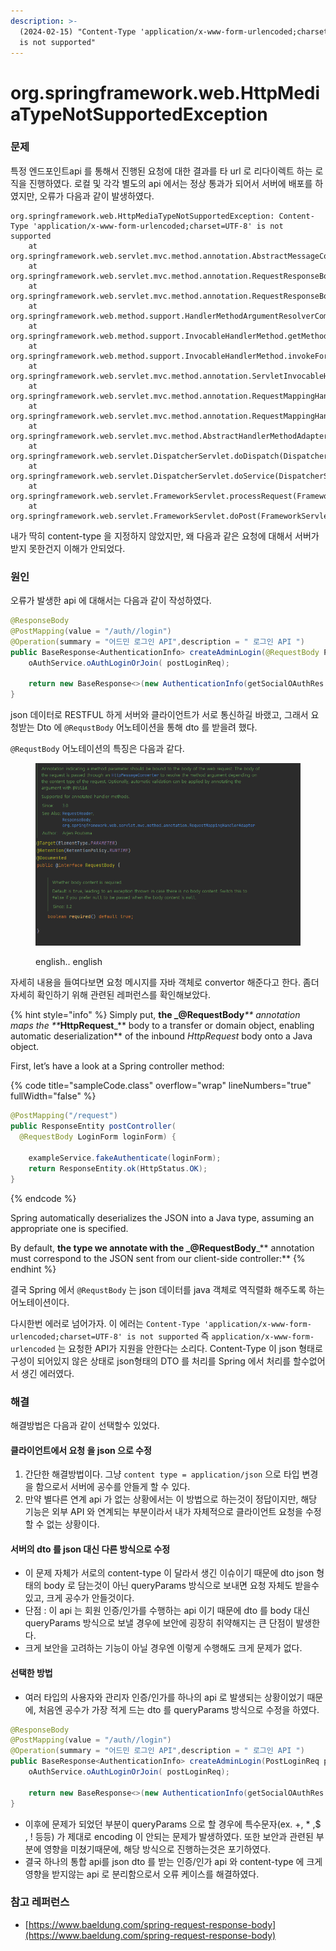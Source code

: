 ```yaml
---
description: >-
  (2024-02-15) "Content-Type 'application/x-www-form-urlencoded;charset=UTF-8'
  is not supported"
---
```


# org.springframework.web.HttpMediaTypeNotSupportedException

### 문제&#x20;

특정 엔드포인트api 를 통해서 진행된 요청에 대한 결과를 타 url 로 리다이렉트 하는 로직을 진행하였다. 로컬 및 각각 별도의 api 에서는 정상 통과가 되어서 서버에 배포를 하였지만, 오류가 다음과 같이 발생하였다.

```javastacktrace
org.springframework.web.HttpMediaTypeNotSupportedException: Content-Type 'application/x-www-form-urlencoded;charset=UTF-8' is not supported
	at org.springframework.web.servlet.mvc.method.annotation.AbstractMessageConverterMethodArgumentResolver.readWithMessageConverters(AbstractMessageConverterMethodArgumentResolver.java:209)
	at org.springframework.web.servlet.mvc.method.annotation.RequestResponseBodyMethodProcessor.readWithMessageConverters(RequestResponseBodyMethodProcessor.java:163)
	at org.springframework.web.servlet.mvc.method.annotation.RequestResponseBodyMethodProcessor.resolveArgument(RequestResponseBodyMethodProcessor.java:136)
	at org.springframework.web.method.support.HandlerMethodArgumentResolverComposite.resolveArgument(HandlerMethodArgumentResolverComposite.java:122)
	at org.springframework.web.method.support.InvocableHandlerMethod.getMethodArgumentValues(InvocableHandlerMethod.java:181)
	at org.springframework.web.method.support.InvocableHandlerMethod.invokeForRequest(InvocableHandlerMethod.java:148)
	at org.springframework.web.servlet.mvc.method.annotation.ServletInvocableHandlerMethod.invokeAndHandle(ServletInvocableHandlerMethod.java:118)
	at org.springframework.web.servlet.mvc.method.annotation.RequestMappingHandlerAdapter.invokeHandlerMethod(RequestMappingHandlerAdapter.java:884)
	at org.springframework.web.servlet.mvc.method.annotation.RequestMappingHandlerAdapter.handleInternal(RequestMappingHandlerAdapter.java:797)
	at org.springframework.web.servlet.mvc.method.AbstractHandlerMethodAdapter.handle(AbstractHandlerMethodAdapter.java:87)
	at org.springframework.web.servlet.DispatcherServlet.doDispatch(DispatcherServlet.java:1081)
	at org.springframework.web.servlet.DispatcherServlet.doService(DispatcherServlet.java:974)
	at org.springframework.web.servlet.FrameworkServlet.processRequest(FrameworkServlet.java:1011)
	at org.springframework.web.servlet.FrameworkServlet.doPost(FrameworkServlet.java:914)
```

내가 딱히 content-type 을 지정하지 않았지만, 왜 다음과 같은 요청에 대해서 서버가 받지 못한건지 이해가 안되었다.



### 원인

오류가 발생한 api 에 대해서는 다음과 같이 작성하였다.

```java
@ResponseBody
@PostMapping(value = "/auth//login")
@Operation(summary = "어드민 로그인 API",description = " 로그인 API ")
public BaseResponse<AuthenticationInfo> createAdminLogin(@RequestBody PostLoginReq postLoginReq) {
    oAuthService.oAuthLoginOrJoin( postLoginReq);

    return new BaseResponse<>(new AuthenticationInfo(getSocialOAuthRes.getAccessToken(), getSocialOAuthRes.getRefreshToken() , getSocialOAuthRes.getStatus()));
}
```

json 데이터로 RESTFUL 하게 서버와 클라이언트가 서로 통신하길 바랬고, 그래서 요청받는 Dto 에 `@RequstBody` 어노테이션을 통해 dto 를 받을려 했다.&#x20;



`@RequstBody` 어노테이션의 특징은 다음과 같다.&#x20;

<figure><img src="../../../.gitbook/assets/image (12).png" alt=""><figcaption><p>english.. english</p></figcaption></figure>

자세히 내용을 들여다보면 요청 메시지를 자바 객체로 convertor 해준다고 한다. 좀더 자세히 확인하기 위해 관련된 레퍼런스를 확인해보았다.

{% hint style="info" %}
Simply put, **the **_**@RequestBody**_** annotation maps the **_**HttpRequest**_** body to a transfer or domain object, enabling automatic deserialization** of the inbound _HttpRequest_ body onto a Java object.

First, let’s have a look at a Spring controller method:

{% code title="sampleCode.class" overflow="wrap" lineNumbers="true" fullWidth="false" %}
```java
@PostMapping("/request")
public ResponseEntity postController(
  @RequestBody LoginForm loginForm) {
 
    exampleService.fakeAuthenticate(loginForm);
    return ResponseEntity.ok(HttpStatus.OK);
}
```
{% endcode %}

Spring automatically deserializes the JSON into a Java type, assuming an appropriate one is specified.

By default, **the type we annotate with the **_**@RequestBody**_** annotation must correspond to the JSON sent from our client-side controller:**
{% endhint %}

결국 Spring 에서 `@RequstBody` 는 json 데이터를 java 객체로 역직렬화 해주도록 하는 어노테이션이다.



다시한번 에러로 넘어가자. 이 에러는 `Content-Type 'application/x-www-form-urlencoded;charset=UTF-8' is not supported` 즉 `application/x-www-form-urlencoded` 는 요청한 API가 지원을 안한다는 소리다. Content-Type 이 json 형태로 구성이 되어있지 않은 상태로 json형태의 DTO 를 처리를 Spring 에서 처리를 할수없어서 생긴 에러였다.



### 해결

해결방법은 다음과 같이 선택할수 있었다.

#### 클라이언트에서 요청 을 json 으로 수정

1. 간단한 해결방법이다. 그냥 `content type = application/json`  으로 타입 변경을 함으로서 서버에 공수를 안들게 할 수 있다.
2. 만약 별다른 연계 api 가 없는 상황에서는 이 방법으로 하는것이 정답이지만, 해당 기능은 외부 API 와 연계되는 부분이라서 내가 자체적으로 클라이언트 요청을 수정할 수 없는 상황이다.

#### 서버의 dto 를 json 대신 다른 방식으로 수정

* 이 문제 자체가 서로의 content-type 이 달라서 생긴 이슈이기 때문에 dto json 형태의 body 로 담는것이 아닌 queryParams 방식으로 보내면 요청 자체도 받을수 있고, 크게 공수가 안들것이다.
* 단점 : 이 api 는 회원 인증/인가를 수행하는 api 이기 때문에 dto 를 body 대신 queryParams 방식으로 보낼 경우에 보안에 굉장히 취약해지는 큰 단점이 발생한다.
* 크게 보안을 고려하는 기능이 아닐 경우엔 이렇게 수행해도 크게 문제가 없다.



#### 선택한 방법

* 여러  타입의  사용자와 관리자 인증/인가를 하나의 api 로 발생되는 상황이었기 때문에, 처음엔 공수가 가장 적게 드는 dto 를 queryParams 방식으로 수정을 하였다.&#x20;

```java
@ResponseBody
@PostMapping(value = "/auth//login")
@Operation(summary = "어드민 로그인 API",description = " 로그인 API ")
public BaseResponse<AuthenticationInfo> createAdminLogin(PostLoginReq postLoginReq) {
    oAuthService.oAuthLoginOrJoin( postLoginReq);

    return new BaseResponse<>(new AuthenticationInfo(getSocialOAuthRes.getAccessToken(), getSocialOAuthRes.getRefreshToken() , getSocialOAuthRes.getStatus()));
}
```

* 이후에 문제가 되었던 부분이 queryParams 으로 할 경우에 특수문자(ex. +, \* ,$ , ! 등등) 가 제대로 encoding 이 안되는 문제가 발생하였다. 또한 보안과 관련된 부분에 영향을 미쳤기때문에, 해당 방식으로 진행하는것은 포기하였다.
* 결국 하나의 통합 api를 json dto 를 받는 인증/인가 api 와 content-type 에 크게 영향을 받지않는 api 로 분리함으로서 오류 케이스를 해결하였다.



### 참고 레퍼런스

* [https://www.baeldung.com/spring-request-response-body](https://www.baeldung.com/spring-request-response-body)

